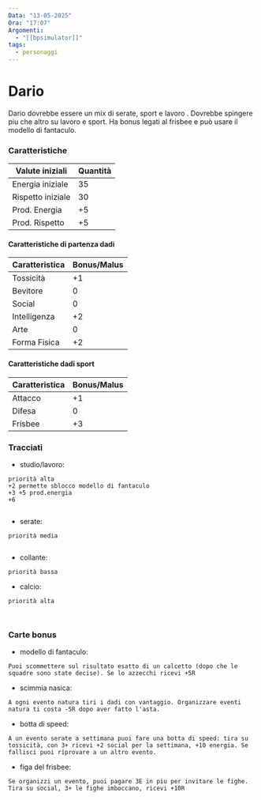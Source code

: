 ```yaml
---
Data: "13-05-2025"
Ora: "17:07"
Argomenti:
  - "[[bpsimulator]]"
tags:
  - personaggi
---
```


# Dario

Dario dovrebbe essere un mix di serate, sport e lavoro . Dovrebbe spingere piu che altro su lavoro e sport. Ha bonus legati al frisbee e può usare il modello di fantaculo.
### Caratteristiche

| Valute iniziali   | Quantità |
| ----------------- | -------- |
| Energia iniziale  | 35       |
| Rispetto iniziale | 30       |
| Prod. Energia     | +5       |
| Prod. Rispetto    | +5       |

#### Caratteristiche di partenza dadi

| Caratteristica | Bonus/Malus |
| -------------- | ----------- |
| Tossicità      | +1          |
| Bevitore       | 0           |
| Social         | 0           |
| Intelligenza   | +2          |
| Arte           | 0           |
| Forma Fisica   | +2          |

#### Caratteristiche dadi sport


| Caratteristica | Bonus/Malus |
| -------------- | ----------- |
| Attacco        | +1          |
| Difesa         | 0           |
| Frisbee        | +3          |


### Tracciati

- studio/lavoro: 
```
priorità alta
+2 permette sblocco modello di fantaculo
+3 +5 prod.energia
+6 


```
- serate: 
```
priorità media


```
- collante: 
```
priorità bassa
```

- calcio:
```
priorità alta



```


### Carte bonus

- modello di fantaculo:
```
Puoi scommettere sul risultato esatto di un calcetto (dopo che le squadre sono state decise). Se lo azzecchi ricevi +5R
```

- scimmia nasica:
```
A ogni evento natura tiri i dadi con vantaggio. Organizzare eventi natura ti costa -5R dopo aver fatto l'asta.
```

- botta di speed:
```
A un evento serate a settimana puoi fare una botta di speed: tira su tossicità, con 3+ ricevi +2 social per la settimana, +10 energia. Se fallisci puoi riprovare a un altro evento.
```

- figa del frisbee:
```
Se organizzi un evento, puoi pagare 3E in piu per invitare le fighe. Tira su social, 3+ le fighe imboccano, ricevi +10R  
```
